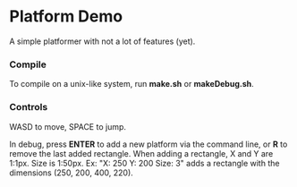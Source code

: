 <h1>Platform Demo</h1>
A simple platformer with not a lot of features (yet).

<h3>Compile</h3>
To compile on a unix-like system, run <b>make.sh</b> or <b>makeDebug.sh</b>.

<h3>Controls</h3>
WASD to move, SPACE to jump.<p>
In debug, press <b>ENTER</b> to add a new platform via the command line, or <b>R</b> to remove the last added rectangle. When adding a rectangle, X and Y are 1:1px. Size is 1:50px. Ex: "X: 250 Y: 200 Size: 3" adds a rectangle with the dimensions (250, 200, 400, 220).
